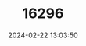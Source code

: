 ---
title: "16296"
category: "Partula affinis"
draft: false
date: 2024-02-22 13:03:50
languages:
  English: ["Polynesian Tree Snail"]
---
